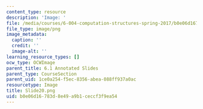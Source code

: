 ```yaml
---
content_type: resource
description: 'Image: '
file: /media/courses/6-004-computation-structures-spring-2017/b0e06d16783d8e49a9b1ceccf3f9ea54_Slide20.png
file_type: image/png
image_metadata:
  caption: ''
  credit: ''
  image-alt: ''
learning_resource_types: []
ocw_type: OCWImage
parent_title: 6.1 Annotated Slides
parent_type: CourseSection
parent_uid: 1ce0a254-f5ec-8356-abea-088ff937a0ac
resourcetype: Image
title: Slide20.png
uid: b0e06d16-783d-8e49-a9b1-ceccf3f9ea54
---
```

